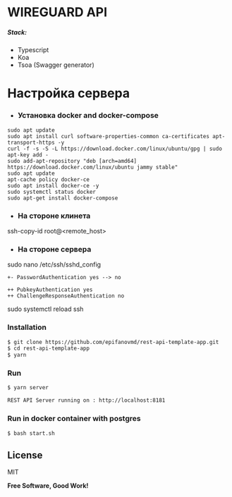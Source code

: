 # WIREGUARD API

##### Stack:
  - Typescript
  - Koa
  - Tsoa (Swagger generator)

# Настройка сервера

- ### Установка docker and docker-compose

```
sudo apt update
sudo apt install curl software-properties-common ca-certificates apt-transport-https -y
curl -f -s -S -L https://download.docker.com/linux/ubuntu/gpg | sudo apt-key add -
sudo add-apt-repository "deb [arch=amd64] https://download.docker.com/linux/ubuntu jammy stable"
sudo apt update
apt-cache policy docker-ce
sudo apt install docker-ce -y
sudo systemctl status docker
sudo apt-get install docker-compose
```


- ### На стороне клинета

ssh-copy-id root@<remote_host>

- ### На стороне сервера

sudo nano /etc/ssh/sshd_config

```
+- PasswordAuthentication yes --> no

++ PubkeyAuthentication yes
++ ChallengeResponseAuthentication no

```
sudo systemctl reload ssh


### Installation
```sh
$ git clone https://github.com/epifanovmd/rest-api-template-app.git
$ cd rest-api-template-app
$ yarn
```

### Run
```sh
$ yarn server
```
```sh
REST API Server running on : http://localhost:8181
```

### Run in docker container with postgres
```sh
$ bash start.sh
```

License
----

MIT

**Free Software, Good Work!**
